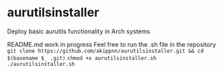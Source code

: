 # aurutilsinstaller
Deploy basic aurutils functionality in Arch systems

README.md work in progress
Feel free to run the .sh file in the repository
```git clone https://github.com/akippnn/aurutilsinstaller.git && cd $(basename $_ .git)```
```chmod +x aurutilsinstaller.sh```
```./aurutilsinstaller.sh```
